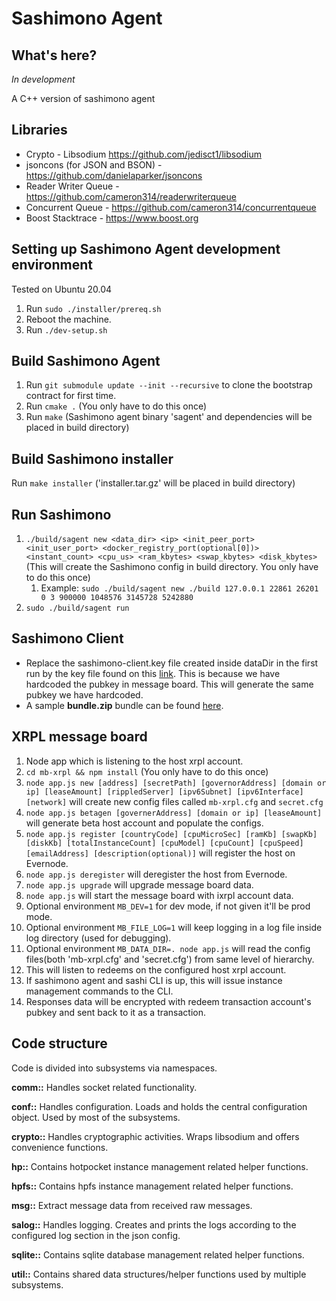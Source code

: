 # Sashimono Agent

## What's here?

_In development_

A C++ version of sashimono agent

## Libraries

- Crypto - Libsodium https://github.com/jedisct1/libsodium
- jsoncons (for JSON and BSON) - https://github.com/danielaparker/jsoncons
- Reader Writer Queue - https://github.com/cameron314/readerwriterqueue
- Concurrent Queue - https://github.com/cameron314/concurrentqueue
- Boost Stacktrace - https://www.boost.org

## Setting up Sashimono Agent development environment

Tested on Ubuntu 20.04

1. Run `sudo ./installer/prereq.sh`
1. Reboot the machine.
1. Run `./dev-setup.sh`

## Build Sashimono Agent

1. Run `git submodule update --init --recursive` to clone the bootstrap contract for first time.
1. Run `cmake .` (You only have to do this once)
1. Run `make` (Sashimono agent binary 'sagent' and dependencies will be placed in build directory)

## Build Sashimono installer

Run `make installer` ('installer.tar.gz' will be placed in build directory)

## Run Sashimono

1. `./build/sagent new <data_dir> <ip> <init_peer_port> <init_user_port> <docker_registry_port(optional[0])> <instant_count> <cpu_us> <ram_kbytes> <swap_kbytes> <disk_kbytes>` (This will create the Sashimono config in build directory. You only have to do this once)
   1. Example: `sudo ./build/sagent new ./build 127.0.0.1 22861 26201 0 3 900000 1048576 3145728 5242880`
1. `sudo ./build/sagent run`

## Sashimono Client

- Replace the sashimono-client.key file created inside dataDir in the first run by the key file found on this [link](https://geveoau.sharepoint.com/:u:/g/EX5U8SxYyM5Anyq2rAcMXtkBEOO_XWT7hCo30SGIsDAyLg?e=LycwQx). This is because we have hardcoded the pubkey in message board. This will generate the same pubkey we have hardcoded.
- A sample **bundle.zip** bundle can be found [here](https://geveoau.sharepoint.com/:u:/g/EdurCbuttzdCnuQCyIb0SKEBWq4j9LKdgAIjJvt3zwueew?e=lPYfMG).

## XRPL message board

1. Node app which is listening to the host xrpl account.
1. `cd mb-xrpl && npm install` (You only have to do this once)
1. `node app.js new [address] [secretPath] [governorAddress] [domain or ip] [leaseAmount] [rippledServer] [ipv6Subnet] [ipv6Interface] [network]` will create new config files called `mb-xrpl.cfg` and `secret.cfg`
1. `node app.js betagen [governerAddress] [domain or ip] [leaseAmount]` will generate beta host account and populate the configs.
1. `node app.js register [countryCode] [cpuMicroSec] [ramKb] [swapKb] [diskKb] [totalInstanceCount] [cpuModel] [cpuCount] [cpuSpeed] [emailAddress] [description(optional)]` will register the host on Evernode.
1. `node app.js deregister` will deregister the host from Evernode.
1. `node app.js upgrade` will upgrade message board data.
1. `node app.js` will start the message board with ixrpl account data.
1. Optional environment `MB_DEV=1` for dev mode, if not given it'll be prod mode.
1. Optional environment `MB_FILE_LOG=1` will keep logging in a log file inside log directory (used for debugging).
1. Optional environment `MB_DATA_DIR=. node app.js` will read the config files(both 'mb-xrpl.cfg' and 'secret.cfg') from same level of hierarchy.
1. This will listen to redeems on the configured host xrpl account.
1. If sashimono agent and sashi CLI is up, this will issue instance management commands to the CLI.
1. Responses data will be encrypted with redeem transaction account's pubkey and sent back to it as a transaction.

## Code structure

Code is divided into subsystems via namespaces.

**comm::** Handles socket related functionality.

**conf::** Handles configuration. Loads and holds the central configuration object. Used by most of the subsystems.

**crypto::** Handles cryptographic activities. Wraps libsodium and offers convenience functions.

**hp::** Contains hotpocket instance management related helper functions.

**hpfs::** Contains hpfs instance management related helper functions.

**msg::** Extract message data from received raw messages.

**salog::** Handles logging. Creates and prints the logs according to the configured log section in the json config.

**sqlite::** Contains sqlite database management related helper functions.

**util::** Contains shared data structures/helper functions used by multiple subsystems.

